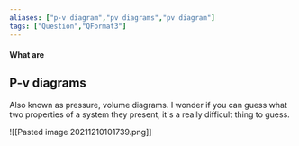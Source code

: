 ```yaml
---
aliases: ["p-v diagram","pv diagrams","pv diagram"]
tags: ["Question","QFormat3"]
---
```


#### What are
## P-v diagrams
Also known as pressure, volume diagrams. I wonder if you can guess what two properties of a system they present, it's a really difficult thing to guess.



![[Pasted image 20211210101739.png]]
